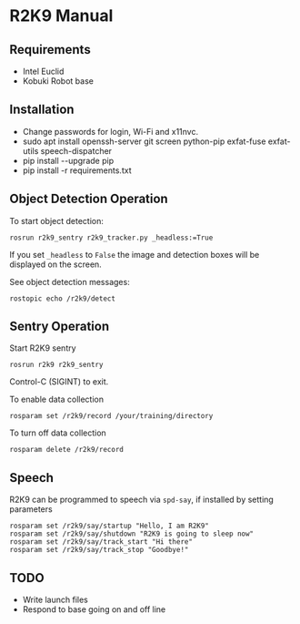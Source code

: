 # R2K9 Manual

## Requirements

* Intel Euclid
* Kobuki Robot base

## Installation

* Change passwords for login, Wi-Fi and x11nvc.
* sudo apt install openssh-server git screen python-pip exfat-fuse exfat-utils speech-dispatcher
* pip install --upgrade pip
* pip install -r requirements.txt

## Object Detection  Operation

To start object detection:
```
rosrun r2k9_sentry r2k9_tracker.py _headless:=True
```
If you set `_headless` to `False` the image and detection boxes will
be displayed on the screen.

See object detection messages:
```
rostopic echo /r2k9/detect
```

## Sentry Operation

Start R2K9 sentry

```
rosrun r2k9 r2k9_sentry
```
Control-C (SIGINT) to exit.

To enable data collection

```
rosparam set /r2k9/record /your/training/directory
```
To turn off data collection

```
rosparam delete /r2k9/record
```

## Speech

R2K9 can be programmed to speech via `spd-say`, if installed by setting parameters 
```
rosparam set /r2k9/say/startup "Hello, I am R2K9"
rosparam set /r2k9/say/shutdown "R2K9 is going to sleep now"
rosparam set /r2k9/say/track_start "Hi there"
rosparam set /r2k9/say/track_stop "Goodbye!"
```

## TODO

* Write launch files
* Respond to base going on and off line

